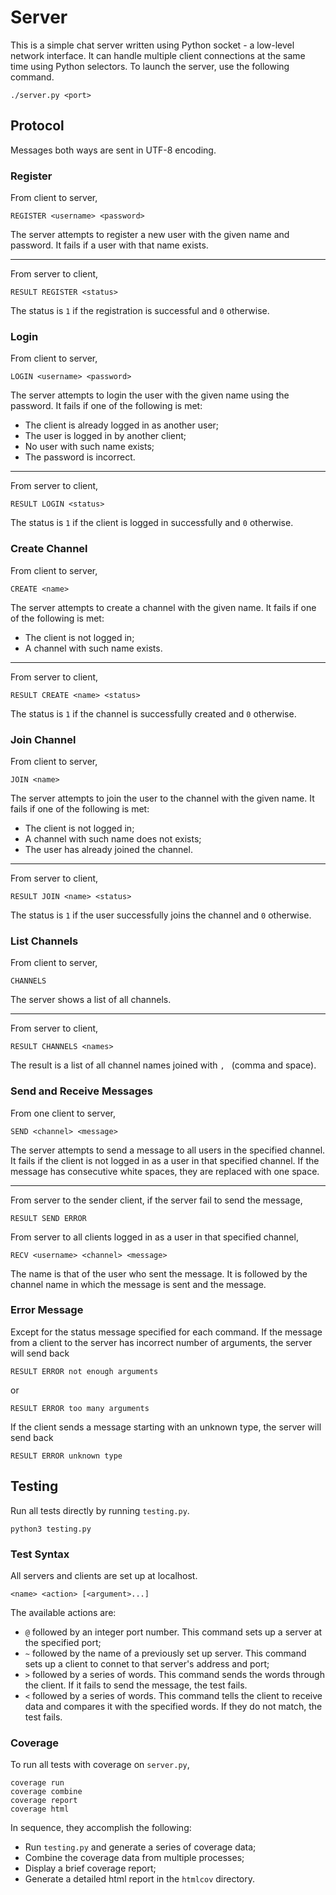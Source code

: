 # Server

This is a simple chat server written using Python socket - a low-level network
interface. It can handle multiple client connections at the same time using
Python selectors. To launch the server, use the following command.
```
./server.py <port>
```

## Protocol

Messages both ways are sent in UTF-8 encoding.

### Register

From client to server,
```
REGISTER <username> <password>
```
The server attempts to register a new user with the given name and password. It
fails if a user with that name exists.

---

From server to client,
```
RESULT REGISTER <status>
```
The status is `1` if the registration is successful and `0` otherwise.

### Login

From client to server,
```
LOGIN <username> <password>
```
The server attempts to login the user with the given name using the password. It
fails if one of the following is met:
- The client is already logged in as another user;
- The user is logged in by another client;
- No user with such name exists;
- The password is incorrect.

---

From server to client,
```
RESULT LOGIN <status>
```
The status is `1` if the client is logged in successfully and `0` otherwise.

### Create Channel

From client to server,
```
CREATE <name>
```
The server attempts to create a channel with the given name. It fails if one of
the following is met:
- The client is not logged in;
- A channel with such name exists.

---

From server to client,
```
RESULT CREATE <name> <status>
```
The status is `1` if the channel is successfully created and `0` otherwise.

### Join Channel

From client to server,
```
JOIN <name>
```
The server attempts to join the user to the channel with the given name. It
fails if one of the following is met:
- The client is not logged in;
- A channel with such name does not exists;
- The user has already joined the channel.

---

From server to client,
```
RESULT JOIN <name> <status>
```
The status is `1` if the user successfully joins the channel and `0` otherwise.

### List Channels

From client to server,
```
CHANNELS
```
The server shows a list of all channels.

---

From server to client,
```
RESULT CHANNELS <names>
```
The result is a list of all channel names joined with `, ` (comma and space).

### Send and Receive Messages

From one client to server,
```
SEND <channel> <message>
```
The server attempts to send a message to all users in the specified channel. It
fails if the client is not logged in as a user in that specified channel. If the
message has consecutive white spaces, they are replaced with one space.

---

From server to the sender client, if the server fail to send the message,
```
RESULT SEND ERROR
```

From server to all clients logged in as a user in that specified channel,
```
RECV <username> <channel> <message>
```
The name is that of the user who sent the message. It is followed by the channel
name in which the message is sent and the message.

### Error Message

Except for the status message specified for each command. If the message from a
client to the server has incorrect number of arguments, the server will send
back
```
RESULT ERROR not enough arguments
```
or
```
RESULT ERROR too many arguments
```

If the client sends a message starting with an unknown type, the server will
send back
```
RESULT ERROR unknown type
```

## Testing

Run all tests directly by running `testing.py`.
```
python3 testing.py
```

### Test Syntax

All servers and clients are set up at localhost.

```
<name> <action> [<argument>...]
```

The available actions are:
- `@` followed by an integer port number. This command sets up a server at the specified port;
- `~` followed by the name of a previously set up server. This command sets up a client to connet to that server's address and port;
- `>` followed by a series of words. This command sends the words through the client. If it fails to send the message, the test fails.
- `<` followed by a series of words. This command tells the client to receive data and compares it with the specified words. If they do not match, the test fails.

### Coverage

To run all tests with coverage on `server.py`,

```
coverage run
coverage combine
coverage report
coverage html
```

In sequence, they accomplish the following:
- Run `testing.py` and generate a series of coverage data;
- Combine the coverage data from multiple processes;
- Display a brief coverage report;
- Generate a detailed html report in the `htmlcov` directory.

